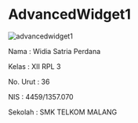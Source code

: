 <h1>AdvancedWidget1</h1>

![advancedwidget1](https://cloud.githubusercontent.com/assets/22868174/19993812/0e3387e0-a27b-11e6-874d-30f87fe2492c.png)


Nama : Widia Satria Perdana

Kelas : XII RPL 3

No. Urut : 36

NIS : 4459/1357.070

Sekolah : SMK TELKOM MALANG
